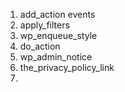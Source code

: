1. add_action events 
2. apply_filters
3. wp_enqueue_style
4. do_action
5. wp_admin_notice
6. the_privacy_policy_link
7. 